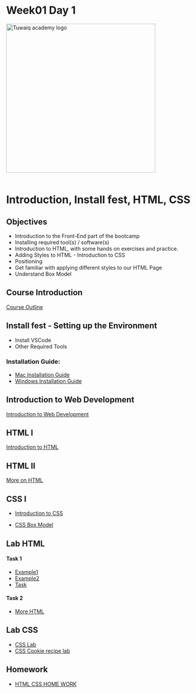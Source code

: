  # Week01 Day 1 

<img width="400" alt="Tuwaiq academy logo" src="https://tuwaiq.edu.sa/assets/images/tuwaiq-logo.svg"> <br /> <br />

 # Introduction, Install fest, HTML, CSS

## Objectives
- Introduction to the Front-End part of the bootcamp
- Installing required tool(s) / software(s)  
- Introduction to HTML, with some hands on exercises and practice.
- Adding Styles to HTML - Introduction to CSS
- Positioning
- Get familiar with applying different styles to our HTML Page  
- Understand Box Model

## Course Introduction
[Course Outline](/README.md)

## Install fest - Setting up the Environment

- Install VSCode
- Other  Required Tools

### Installation Guide:
- [Mac Installation Guide](Mac_Installation_Guide.pdf)
- [Windows Installation Guide](Windows_Installation_Guide.pdf)

## Introduction to Web Development
[Introduction to Web Development](IntroductiontoHTML.pptx)
## HTML I
[Introduction to HTML](IntroductiontoHTML.pptx)

## HTML II
[More on HTML](HTMLII.pptx)
## CSS I
- [Introduction to CSS](CSSI.pptx)

- [CSS Box Model](https://www.w3schools.com/css/css_boxmodel.asp)

## Lab HTML
#### Task 1
- [Example1](Task1/example.html) 
- [Example2](Task1/example2.html)
- [Task](Task1/readme.md)

#### Task 2
- [More HTML](Task2/readme.md)

## Lab CSS
- [CSS Lab](Task3)
- [CSS Cookie recipe lab](cookie_recipe)
  
## Homework
- [HTML CSS HOME WORK](HomeWork)